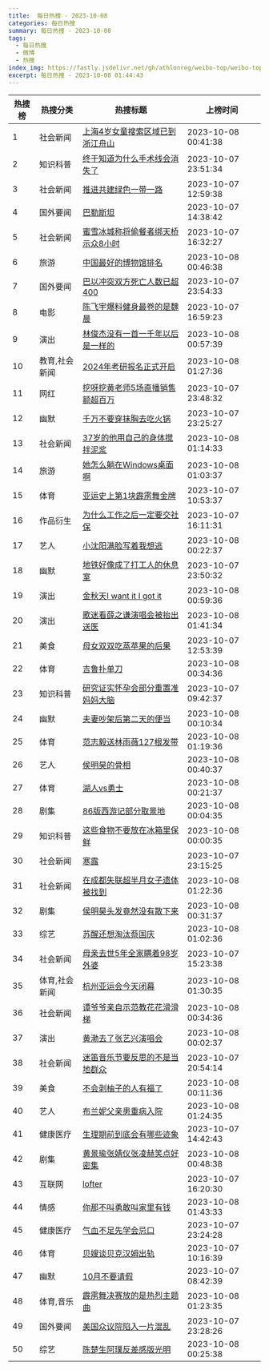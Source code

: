 ```yaml
---
title:  每日热搜 - 2023-10-08
categories: 每日热搜
summary: 每日热搜 - 2023-10-08
tags:
  - 每日热搜
  - 微博
  - 热搜
index_img: https://fastly.jsdelivr.net/gh/athlonreg/weibo-top/weibo-top.jpeg
excerpt: 每日热搜 - 2023-10-08 01:44:43
---
```


| 热搜榜 | 热搜分类 | 热搜标题 | 上榜时间 |
| --- | --- | --- | --- |
| 1 | 社会新闻 | [上海4岁女童搜索区域已到浙江舟山](https://s.weibo.com/weibo%3Fq%3D%2523%E4%B8%8A%E6%B5%B74%E5%B2%81%E5%A5%B3%E7%AB%A5%E6%90%9C%E7%B4%A2%E5%8C%BA%E5%9F%9F%E5%B7%B2%E5%88%B0%E6%B5%99%E6%B1%9F%E8%88%9F%E5%B1%B1%2523) | 2023-10-08 00:41:38 | 
| 2 | 知识科普 | [终于知道为什么手术线会消失了](https://s.weibo.com/weibo%3Fq%3D%2523%E7%BB%88%E4%BA%8E%E7%9F%A5%E9%81%93%E4%B8%BA%E4%BB%80%E4%B9%88%E6%89%8B%E6%9C%AF%E7%BA%BF%E4%BC%9A%E6%B6%88%E5%A4%B1%E4%BA%86%2523) | 2023-10-07 23:51:34 | 
| 3 | 社会新闻 | [推进共建绿色一带一路](https://s.weibo.com/weibo%3Fq%3D%2523%E6%8E%A8%E8%BF%9B%E5%85%B1%E5%BB%BA%E7%BB%BF%E8%89%B2%E4%B8%80%E5%B8%A6%E4%B8%80%E8%B7%AF%2523) | 2023-10-07 12:59:38 | 
| 4 | 国外要闻 | [巴勒斯坦](https://s.weibo.com/weibo%3Fq%3D%2523%E5%B7%B4%E5%8B%92%E6%96%AF%E5%9D%A6%2523) | 2023-10-07 14:38:42 | 
| 5 | 社会新闻 | [蜜雪冰城称将偷餐者绑天桥示众8小时](https://s.weibo.com/weibo%3Fq%3D%2523%E8%9C%9C%E9%9B%AA%E5%86%B0%E5%9F%8E%E7%A7%B0%E5%B0%86%E5%81%B7%E9%A4%90%E8%80%85%E7%BB%91%E5%A4%A9%E6%A1%A5%E7%A4%BA%E4%BC%978%E5%B0%8F%E6%97%B6%2523) | 2023-10-07 16:32:27 | 
| 6 | 旅游 | [中国最好的博物馆排名](https://s.weibo.com/weibo%3Fq%3D%2523%E4%B8%AD%E5%9B%BD%E6%9C%80%E5%A5%BD%E7%9A%84%E5%8D%9A%E7%89%A9%E9%A6%86%E6%8E%92%E5%90%8D%2523) | 2023-10-08 00:46:38 | 
| 7 | 国外要闻 | [巴以冲突双方死亡人数已超400](https://s.weibo.com/weibo%3Fq%3D%2523%E5%B7%B4%E4%BB%A5%E5%86%B2%E7%AA%81%E5%8F%8C%E6%96%B9%E6%AD%BB%E4%BA%A1%E4%BA%BA%E6%95%B0%E5%B7%B2%E8%B6%85400%2523) | 2023-10-07 23:54:33 | 
| 8 | 电影 | [陈飞宇爆料健身最卷的是魏晨](https://s.weibo.com/weibo%3Fq%3D%2523%E9%99%88%E9%A3%9E%E5%AE%87%E7%88%86%E6%96%99%E5%81%A5%E8%BA%AB%E6%9C%80%E5%8D%B7%E7%9A%84%E6%98%AF%E9%AD%8F%E6%99%A8%2523) | 2023-10-07 16:59:23 | 
| 9 | 演出 | [林俊杰没有一首一千年以后是一样的](https://s.weibo.com/weibo%3Fq%3D%2523%E6%9E%97%E4%BF%8A%E6%9D%B0%E6%B2%A1%E6%9C%89%E4%B8%80%E9%A6%96%E4%B8%80%E5%8D%83%E5%B9%B4%E4%BB%A5%E5%90%8E%E6%98%AF%E4%B8%80%E6%A0%B7%E7%9A%84%2523) | 2023-10-08 00:57:39 | 
| 10 | 教育,社会新闻 | [2024年考研报名正式开启](https://s.weibo.com/weibo%3Fq%3D%25232024%E5%B9%B4%E8%80%83%E7%A0%94%E6%8A%A5%E5%90%8D%E6%AD%A3%E5%BC%8F%E5%BC%80%E5%90%AF%2523) | 2023-10-08 01:27:36 | 
| 11 | 网红 | [挖呀挖黄老师5场直播销售额超百万](https://s.weibo.com/weibo%3Fq%3D%2523%E6%8C%96%E5%91%80%E6%8C%96%E9%BB%84%E8%80%81%E5%B8%885%E5%9C%BA%E7%9B%B4%E6%92%AD%E9%94%80%E5%94%AE%E9%A2%9D%E8%B6%85%E7%99%BE%E4%B8%87%2523) | 2023-10-07 23:48:32 | 
| 12 | 幽默 | [千万不要穿抹胸去吃火锅](https://s.weibo.com/weibo%3Fq%3D%2523%E5%8D%83%E4%B8%87%E4%B8%8D%E8%A6%81%E7%A9%BF%E6%8A%B9%E8%83%B8%E5%8E%BB%E5%90%83%E7%81%AB%E9%94%85%2523) | 2023-10-07 23:25:27 | 
| 13 | 社会新闻 | [37岁的他用自己的身体搅拌泥浆](https://s.weibo.com/weibo%3Fq%3D%252337%E5%B2%81%E7%9A%84%E4%BB%96%E7%94%A8%E8%87%AA%E5%B7%B1%E7%9A%84%E8%BA%AB%E4%BD%93%E6%90%85%E6%8B%8C%E6%B3%A5%E6%B5%86%2523) | 2023-10-08 01:14:33 | 
| 14 | 旅游 | [她怎么躺在Windows桌面啊](https://s.weibo.com/weibo%3Fq%3D%2523%E5%A5%B9%E6%80%8E%E4%B9%88%E8%BA%BA%E5%9C%A8Windows%E6%A1%8C%E9%9D%A2%E5%95%8A%2523) | 2023-10-08 01:03:37 | 
| 15 | 体育 | [亚运史上第1块霹雳舞金牌](https://s.weibo.com/weibo%3Fq%3D%2523%E4%BA%9A%E8%BF%90%E5%8F%B2%E4%B8%8A%E7%AC%AC1%E5%9D%97%E9%9C%B9%E9%9B%B3%E8%88%9E%E9%87%91%E7%89%8C%2523) | 2023-10-07 10:53:37 | 
| 16 | 作品衍生 | [为什么工作之后一定要交社保](https://s.weibo.com/weibo%3Fq%3D%2523%E4%B8%BA%E4%BB%80%E4%B9%88%E5%B7%A5%E4%BD%9C%E4%B9%8B%E5%90%8E%E4%B8%80%E5%AE%9A%E8%A6%81%E4%BA%A4%E7%A4%BE%E4%BF%9D%2523) | 2023-10-07 16:11:31 | 
| 17 | 艺人 | [小沈阳满脸写着我想逃](https://s.weibo.com/weibo%3Fq%3D%2523%E5%B0%8F%E6%B2%88%E9%98%B3%E6%BB%A1%E8%84%B8%E5%86%99%E7%9D%80%E6%88%91%E6%83%B3%E9%80%83%2523) | 2023-10-08 00:22:37 | 
| 18 | 幽默 | [地铁好像成了打工人的休息室](https://s.weibo.com/weibo%3Fq%3D%2523%E5%9C%B0%E9%93%81%E5%A5%BD%E5%83%8F%E6%88%90%E4%BA%86%E6%89%93%E5%B7%A5%E4%BA%BA%E7%9A%84%E4%BC%91%E6%81%AF%E5%AE%A4%2523) | 2023-10-07 23:50:32 | 
| 19 | 演出 | [金秋天I want it I got it](https://s.weibo.com/weibo%3Fq%3D%2523%E9%87%91%E7%A7%8B%E5%A4%A9I%20want%20it%20I%20got%20it%2523) | 2023-10-08 00:59:36 | 
| 20 | 演出 | [歌迷看薛之谦演唱会被抬出送医](https://s.weibo.com/weibo%3Fq%3D%2523%E6%AD%8C%E8%BF%B7%E7%9C%8B%E8%96%9B%E4%B9%8B%E8%B0%A6%E6%BC%94%E5%94%B1%E4%BC%9A%E8%A2%AB%E6%8A%AC%E5%87%BA%E9%80%81%E5%8C%BB%2523) | 2023-10-08 01:41:34 | 
| 21 | 美食 | [母女双双吃蒸苹果的后果](https://s.weibo.com/weibo%3Fq%3D%2523%E6%AF%8D%E5%A5%B3%E5%8F%8C%E5%8F%8C%E5%90%83%E8%92%B8%E8%8B%B9%E6%9E%9C%E7%9A%84%E5%90%8E%E6%9E%9C%2523) | 2023-10-07 12:53:39 | 
| 22 | 体育 | [吉鲁扑单刀](https://s.weibo.com/weibo%3Fq%3D%2523%E5%90%89%E9%B2%81%E6%89%91%E5%8D%95%E5%88%80%2523) | 2023-10-08 00:34:36 | 
| 23 | 知识科普 | [研究证实怀孕会部分重置准妈妈大脑](https://s.weibo.com/weibo%3Fq%3D%2523%E7%A0%94%E7%A9%B6%E8%AF%81%E5%AE%9E%E6%80%80%E5%AD%95%E4%BC%9A%E9%83%A8%E5%88%86%E9%87%8D%E7%BD%AE%E5%87%86%E5%A6%88%E5%A6%88%E5%A4%A7%E8%84%91%2523) | 2023-10-07 09:42:37 | 
| 24 | 幽默 | [夫妻吵架后第二天的便当](https://s.weibo.com/weibo%3Fq%3D%2523%E5%A4%AB%E5%A6%BB%E5%90%B5%E6%9E%B6%E5%90%8E%E7%AC%AC%E4%BA%8C%E5%A4%A9%E7%9A%84%E4%BE%BF%E5%BD%93%2523) | 2023-10-08 00:10:34 | 
| 25 | 体育 | [范志毅送林雨薇127根发带](https://s.weibo.com/weibo%3Fq%3D%2523%E8%8C%83%E5%BF%97%E6%AF%85%E9%80%81%E6%9E%97%E9%9B%A8%E8%96%87127%E6%A0%B9%E5%8F%91%E5%B8%A6%2523) | 2023-10-08 01:19:36 | 
| 26 | 艺人 | [侯明昊的骨相](https://s.weibo.com/weibo%3Fq%3D%2523%E4%BE%AF%E6%98%8E%E6%98%8A%E7%9A%84%E9%AA%A8%E7%9B%B8%2523) | 2023-10-08 00:40:37 | 
| 27 | 体育 | [湖人vs勇士](https://s.weibo.com/weibo%3Fq%3D%2523%E6%B9%96%E4%BA%BAvs%E5%8B%87%E5%A3%AB%2523) | 2023-10-08 00:21:37 | 
| 28 | 剧集 | [86版西游记部分取景地](https://s.weibo.com/weibo%3Fq%3D%252386%E7%89%88%E8%A5%BF%E6%B8%B8%E8%AE%B0%E9%83%A8%E5%88%86%E5%8F%96%E6%99%AF%E5%9C%B0%2523) | 2023-10-08 00:04:35 | 
| 29 | 知识科普 | [这些食物不要放在冰箱里保鲜](https://s.weibo.com/weibo%3Fq%3D%2523%E8%BF%99%E4%BA%9B%E9%A3%9F%E7%89%A9%E4%B8%8D%E8%A6%81%E6%94%BE%E5%9C%A8%E5%86%B0%E7%AE%B1%E9%87%8C%E4%BF%9D%E9%B2%9C%2523) | 2023-10-08 00:00:35 | 
| 30 | 社会新闻 | [寒露](https://s.weibo.com/weibo%3Fq%3D%2523%E5%AF%92%E9%9C%B2%2523) | 2023-10-07 23:15:25 | 
| 31 | 社会新闻 | [在成都失联超半月女子遗体被找到](https://s.weibo.com/weibo%3Fq%3D%2523%E5%9C%A8%E6%88%90%E9%83%BD%E5%A4%B1%E8%81%94%E8%B6%85%E5%8D%8A%E6%9C%88%E5%A5%B3%E5%AD%90%E9%81%97%E4%BD%93%E8%A2%AB%E6%89%BE%E5%88%B0%2523) | 2023-10-08 01:22:36 | 
| 32 | 剧集 | [侯明昊头发竟然没有散下来](https://s.weibo.com/weibo%3Fq%3D%2523%E4%BE%AF%E6%98%8E%E6%98%8A%E5%A4%B4%E5%8F%91%E7%AB%9F%E7%84%B6%E6%B2%A1%E6%9C%89%E6%95%A3%E4%B8%8B%E6%9D%A5%2523) | 2023-10-08 00:31:37 | 
| 33 | 综艺 | [苏醒还想淘汰蔡国庆](https://s.weibo.com/weibo%3Fq%3D%2523%E8%8B%8F%E9%86%92%E8%BF%98%E6%83%B3%E6%B7%98%E6%B1%B0%E8%94%A1%E5%9B%BD%E5%BA%86%2523) | 2023-10-08 01:02:36 | 
| 34 | 社会新闻 | [母亲去世5年全家瞒着98岁外婆](https://s.weibo.com/weibo%3Fq%3D%2523%E6%AF%8D%E4%BA%B2%E5%8E%BB%E4%B8%965%E5%B9%B4%E5%85%A8%E5%AE%B6%E7%9E%92%E7%9D%8098%E5%B2%81%E5%A4%96%E5%A9%86%2523) | 2023-10-07 15:23:38 | 
| 35 | 体育,社会新闻 | [杭州亚运会今天闭幕](https://s.weibo.com/weibo%3Fq%3D%2523%E6%9D%AD%E5%B7%9E%E4%BA%9A%E8%BF%90%E4%BC%9A%E4%BB%8A%E5%A4%A9%E9%97%AD%E5%B9%95%2523) | 2023-10-08 01:30:35 | 
| 36 | 社会新闻 | [谭爷爷亲自示范教花花滑滑梯](https://s.weibo.com/weibo%3Fq%3D%2523%E8%B0%AD%E7%88%B7%E7%88%B7%E4%BA%B2%E8%87%AA%E7%A4%BA%E8%8C%83%E6%95%99%E8%8A%B1%E8%8A%B1%E6%BB%91%E6%BB%91%E6%A2%AF%2523) | 2023-10-08 00:34:36 | 
| 37 | 演出 | [黄渤去了张艺兴演唱会](https://s.weibo.com/weibo%3Fq%3D%2523%E9%BB%84%E6%B8%A4%E5%8E%BB%E4%BA%86%E5%BC%A0%E8%89%BA%E5%85%B4%E6%BC%94%E5%94%B1%E4%BC%9A%2523) | 2023-10-08 00:02:37 | 
| 38 | 社会新闻 | [迷笛音乐节要反思的不是当地群众](https://s.weibo.com/weibo%3Fq%3D%2523%E8%BF%B7%E7%AC%9B%E9%9F%B3%E4%B9%90%E8%8A%82%E8%A6%81%E5%8F%8D%E6%80%9D%E7%9A%84%E4%B8%8D%E6%98%AF%E5%BD%93%E5%9C%B0%E7%BE%A4%E4%BC%97%2523) | 2023-10-07 20:54:14 | 
| 39 | 美食 | [不会剥柚子的人有福了](https://s.weibo.com/weibo%3Fq%3D%2523%E4%B8%8D%E4%BC%9A%E5%89%A5%E6%9F%9A%E5%AD%90%E7%9A%84%E4%BA%BA%E6%9C%89%E7%A6%8F%E4%BA%86%2523) | 2023-10-08 00:11:36 | 
| 40 | 艺人 | [布兰妮父亲患重病入院](https://s.weibo.com/weibo%3Fq%3D%2523%E5%B8%83%E5%85%B0%E5%A6%AE%E7%88%B6%E4%BA%B2%E6%82%A3%E9%87%8D%E7%97%85%E5%85%A5%E9%99%A2%2523) | 2023-10-08 01:24:35 | 
| 41 | 健康医疗 | [生理期前到底会有哪些迹象](https://s.weibo.com/weibo%3Fq%3D%2523%E7%94%9F%E7%90%86%E6%9C%9F%E5%89%8D%E5%88%B0%E5%BA%95%E4%BC%9A%E6%9C%89%E5%93%AA%E4%BA%9B%E8%BF%B9%E8%B1%A1%2523) | 2023-10-07 14:42:43 | 
| 42 | 剧集 | [黄景瑜张婧仪张凌赫笑点好密集](https://s.weibo.com/weibo%3Fq%3D%2523%E9%BB%84%E6%99%AF%E7%91%9C%E5%BC%A0%E5%A9%A7%E4%BB%AA%E5%BC%A0%E5%87%8C%E8%B5%AB%E7%AC%91%E7%82%B9%E5%A5%BD%E5%AF%86%E9%9B%86%2523) | 2023-10-08 00:48:38 | 
| 43 | 互联网 | [lofter](https://s.weibo.com/weibo%3Fq%3D%2523lofter%2523) | 2023-10-07 16:20:30 | 
| 44 | 情感 | [你那不叫勇敢叫家里有钱](https://s.weibo.com/weibo%3Fq%3D%2523%E4%BD%A0%E9%82%A3%E4%B8%8D%E5%8F%AB%E5%8B%87%E6%95%A2%E5%8F%AB%E5%AE%B6%E9%87%8C%E6%9C%89%E9%92%B1%2523) | 2023-10-08 01:43:33 | 
| 45 | 健康医疗 | [气血不足先学会忌口](https://s.weibo.com/weibo%3Fq%3D%2523%E6%B0%94%E8%A1%80%E4%B8%8D%E8%B6%B3%E5%85%88%E5%AD%A6%E4%BC%9A%E5%BF%8C%E5%8F%A3%2523) | 2023-10-07 23:24:28 | 
| 46 | 体育 | [贝嫂谈贝克汉姆出轨](https://s.weibo.com/weibo%3Fq%3D%2523%E8%B4%9D%E5%AB%82%E8%B0%88%E8%B4%9D%E5%85%8B%E6%B1%89%E5%A7%86%E5%87%BA%E8%BD%A8%2523) | 2023-10-07 10:16:39 | 
| 47 | 幽默 | [10月不要请假](https://s.weibo.com/weibo%3Fq%3D%252310%E6%9C%88%E4%B8%8D%E8%A6%81%E8%AF%B7%E5%81%87%2523) | 2023-10-07 08:42:39 | 
| 48 | 体育,音乐 | [霹雳舞决赛放的是热烈主题曲](https://s.weibo.com/weibo%3Fq%3D%2523%E9%9C%B9%E9%9B%B3%E8%88%9E%E5%86%B3%E8%B5%9B%E6%94%BE%E7%9A%84%E6%98%AF%E7%83%AD%E7%83%88%E4%B8%BB%E9%A2%98%E6%9B%B2%2523) | 2023-10-08 01:23:35 | 
| 49 | 国外要闻 | [美国众议院陷入一片混乱](https://s.weibo.com/weibo%3Fq%3D%2523%E7%BE%8E%E5%9B%BD%E4%BC%97%E8%AE%AE%E9%99%A2%E9%99%B7%E5%85%A5%E4%B8%80%E7%89%87%E6%B7%B7%E4%B9%B1%2523) | 2023-10-07 23:28:26 | 
| 50 | 综艺 | [陈楚生阿璞反差感版光明](https://s.weibo.com/weibo%3Fq%3D%2523%E9%99%88%E6%A5%9A%E7%94%9F%E9%98%BF%E7%92%9E%E5%8F%8D%E5%B7%AE%E6%84%9F%E7%89%88%E5%85%89%E6%98%8E%2523) | 2023-10-08 00:25:38 | 
